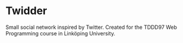 # Twidder

Small social network inspired by Twitter. Created for the TDDD97 Web Programming course in Linköping University.
